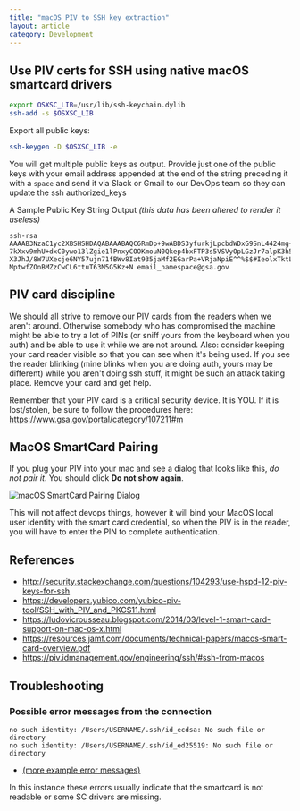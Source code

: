 ```yaml
---
title: "macOS PIV to SSH key extraction"
layout: article
category: Development
---
```


## Use PIV certs for SSH using native macOS smartcard drivers
```bash
export OSXSC_LIB=/usr/lib/ssh-keychain.dylib
ssh-add -s $OSXSC_LIB
```

Export all public keys:

```bash
ssh-keygen -D $OSXSC_LIB -e
```

You will get multiple public keys as output. Provide just one of the public keys with your email address appended at the end of the string preceding it with a `space` and send it via Slack or Gmail to our DevOps team so they can update the ssh authorized_keys

A Sample Public Key String Output *(this data has been altered to render it useless)*
```
ssh-rsa AAAAB3NzaC1yc2XBSHSHDAQABAAABAQC6RmDp+9wABDS3yfurkjLpcbdWDxG9SnL4424mg+0czzPDX3hNLs0ON9rPQg0hUTi1VeX3jXgf7vxRQ9Riz
7kXxv9mhU+dxC0ywo13lZgie1lPnxyCOOKmouN0Qkep4bxFTP3s5VSVyOpLGzJr7alpK3h5wUzbIt4bFpnjP0mmuHGmInOlC+yzLbm568kts0sVlii
X3JhJ/8W7UXecje6NY57ujn71fBWv8Iat935jaMf2EGarPa+VRjaNpiE^^%$$#IeolxTktLufdhztnh0sPBAbEtYoJNpwz5N9osSezFOYw5DnRfORl
MptwfZOnBMZzCwCL6ttuT63M5G5Kz+N email_namespace@gsa.gov
```

## PIV card discipline
We should all strive to remove our PIV cards from the readers when we aren't around.  Otherwise somebody who has compromised the machine might be able to try a lot of PINs (or sniff yours from the keyboard when you auth) and be able to use it while we are not around.  Also:  consider keeping your card reader visible so that you can see when it's being used.  If you see the reader blinking (mine blinks when you are doing auth, yours may be different) while you aren't doing ssh stuff, it might be such an attack taking place.  Remove your card and get help.

Remember that your PIV card is a critical security device.  It is YOU.  If it is lost/stolen, be sure to follow the procedures here:  <https://www.gsa.gov/portal/category/107211#m>

## MacOS SmartCard Pairing

If you plug your PIV into your mac and see a dialog that looks like this, *do not pair it*. You should click **Do not show again**.

![macOS SmartCard Pairing Dialog]({{site.baseurl}}/images/piv-macos-dialog.png)

This will not affect devops things, however it will bind your MacOS local user identity with the smart card credential, so when the PIV is in the reader, you will have to enter the PIN to complete authentication.

## References
- <http://security.stackexchange.com/questions/104293/use-hspd-12-piv-keys-for-ssh>
- <https://developers.yubico.com/yubico-piv-tool/SSH_with_PIV_and_PKCS11.html>
- <https://ludovicrousseau.blogspot.com/2014/03/level-1-smart-card-support-on-mac-os-x.html>
- <https://resources.jamf.com/documents/technical-papers/macos-smart-card-overview.pdf>
- <https://piv.idmanagement.gov/engineering/ssh/#ssh-from-macos>

## Troubleshooting

### Possible error messages from the connection

```
no such identity: /Users/USERNAME/.ssh/id_ecdsa: No such file or directory
no such identity: /Users/USERNAME/.ssh/id_ed25519: No such file or directory
```

- [(more example error messages)](https://bbs.archlinux.org/viewtopic.php?id=160388)

In this instance these errors usually indicate that the smartcard is not readable or some SC drivers are missing.
